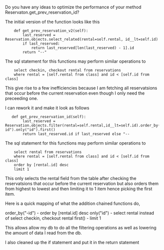 
Do you have any ideas to optimize the performance of your method   Reservaton.get_prev_reservation_id?

The initial version of the function looks like  this
```
    def get_prev_reservation_v2(self):
        last_reserved = Reservation.objects.select_related(rental=self.rental, id__lt=self.id)
        if last_reserved:
            return last_reserved[len(last_reserved) - 1].id
        return "--"

```

The sql  statement for this functions may perform similar operations to 
```
    select checkin, checkout rental from reservations 
    where rental = [self.rental from class] and id < [self.id from class]
```

This give rise to a few inefficiencies because I am fetching all reservatsions that occur before the current reservation even though I only need the preceeding one.


I can rework it and make it look as follows

```
   def get_prev_reservation_id(self):
        last_reserved = Reservation.objects.filter(rental=self.rental,id__lt=self.id).order_by("-id").only("id").first()
        return last_reserved.id if last_reserved else "--

```

The sql statement for this functions may perform similar operations to 
```
    select rental from reservations 
    where rental = [self.rental from class] and id < [self.id from class]
    order by [rental.id] desc
    limit 1
```

This only selects the rental field from the table after checking the reservatsions that occur before the current reservation but also orders them from highest to lowest and then limiting it to 1 item hence picking the first item.

Here is a quick mapping of what the addition chained functions do,

order_by("-id") -     order by [rental.id] desc
only("id") - select rental instead of  select checkin, checkout rental
first() - limit 1

This allows allow my db to do all the filtering operations as well as lowering the amount of data I read from the db.

I also cleaned up the if statement and put it in the return statement 